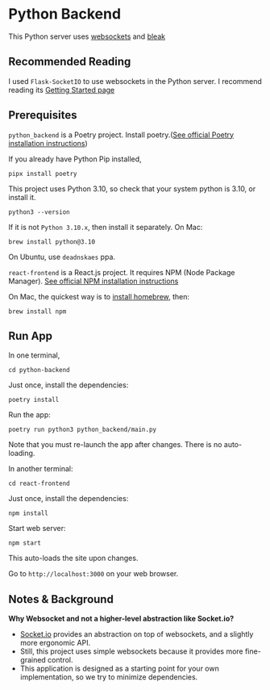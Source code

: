 # Python Backend

This Python server uses [websockets](https://websockets.readthedocs.io/en/stable/) and [bleak](https://bleak.readthedocs.io/en/latest/)

## Recommended Reading

I used `Flask-SocketIO` to use websockets in the Python server. I recommend reading its [Getting Started page](https://flask-socketio.readthedocs.io/en/latest/getting_started.html)

## Prerequisites

`python_backend` is a Poetry project. Install poetry.([See official Poetry installation instructions](https://python-poetry.org/docs/))

If you already have Python Pip installed,
```
pipx install poetry
```

This project uses Python 3.10, so check that your system python is 3.10, or install it.
```
python3 --version
```
If it is not `Python 3.10.x`, then install it separately. On Mac:
```
brew install python@3.10
```
On Ubuntu, use `deadnskaes` ppa.

`react-frontend` is a React.js project. It requires NPM (Node Package Manager). [See official NPM installation instructions](https://docs.npmjs.com/downloading-and-installing-node-js-and-npm)

On Mac, the quickest way is to [install homebrew](https://brew.sh/), then:
```
brew install npm
```

## Run App

In one terminal,
```
cd python-backend
```

Just once, install the dependencies:
```
poetry install
```

Run the app:
```
poetry run python3 python_backend/main.py
```
Note that you must re-launch the app after changes. There is no auto-loading.

In another terminal:
```
cd react-frontend
```

Just once, install the dependencies:
```
npm install
```

Start web server:
```
npm start
```
This auto-loads the site upon changes.

Go to `http://localhost:3000` on your web browser.

## Notes & Background

**Why Websocket and not a higher-level abstraction like Socket.io?**
+ [Socket.io](https://socket.io/) provides an abstraction on top of websockets, and a slightly more ergonomic API.
+ Still, this project uses simple websockets because it provides more fine-grained control.
+ This application is designed as a starting point for your own implementation, so we try to minimize dependencies.